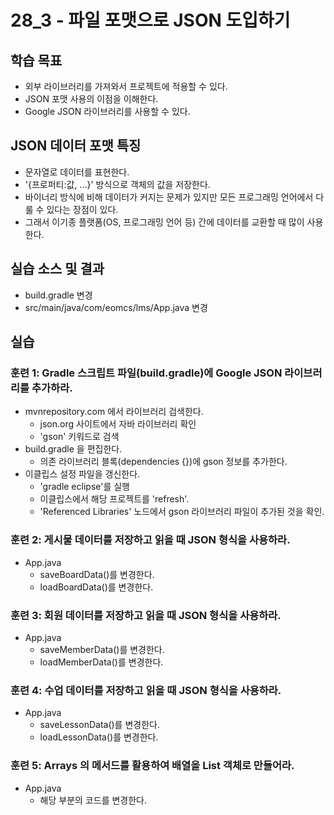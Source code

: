 # 28_3 - 파일 포맷으로 JSON 도입하기 

## 학습 목표 

- 외부 라이브러리를 가져와서 프로젝트에 적용할 수 있다.
- JSON 포맷 사용의 이점을 이해한다.
- Google JSON 라이브러리를 사용할 수 있다.

## JSON 데이터 포맷 특징

- 문자열로 데이터를 표현한다.
- '{프로퍼티:값, ...}' 방식으로 객체의 값을 저장한다.    
- 바이너리 방식에 비해 데이터가 커지는 문제가 있지만 모든 프로그래밍 언어에서 다룰 수 있다는 장점이 있다. 
- 그래서 이기종 플랫폼(OS, 프로그래밍 언어 등) 간에 데이터를 교환할 때 많이 사용한다.  

## 실습 소스 및 결과

- build.gradle 변경
- src/main/java/com/eomcs/lms/App.java 변경
  
## 실습  

### 훈련 1: Gradle 스크립트 파일(build.gradle)에 Google JSON 라이브러리를 추가하라.

- mvnrepository.com 에서 라이브러리 검색한다.
  - json.org 사이트에서 자바 라이브러리 확인
  - 'gson' 키워드로 검색
- build.gradle 을 편집한다.
  - 의존 라이브러리 블록(dependencies {})에 gson 정보를 추가한다.
- 이클립스 설정 파일을 갱신한다.
  - 'gradle eclipse'를 실행
  - 이클립스에서 해당 프로젝트를 'refresh'.
  - 'Referenced Libraries' 노드에서 gson 라이브러리 파일이 추가된 것을 확인.
  
### 훈련 2: 게시물 데이터를 저장하고 읽을 때 JSON 형식을 사용하라.

- App.java 
  - saveBoardData()를 변경한다.
  - loadBoardData()를 변경한다.

### 훈련 3: 회원 데이터를 저장하고 읽을 때 JSON 형식을 사용하라.

- App.java 
  - saveMemberData()를 변경한다.
  - loadMemberData()를 변경한다.
  
### 훈련 4: 수업 데이터를 저장하고 읽을 때 JSON 형식을 사용하라.

- App.java 
  - saveLessonData()를 변경한다.
  - loadLessonData()를 변경한다.
  
### 훈련 5: Arrays 의 메서드를 활용하여 배열을 List 객체로 만들어라.
  
- App.java
	- 해당 부분의 코드를 변경한다. 
	
	
	



